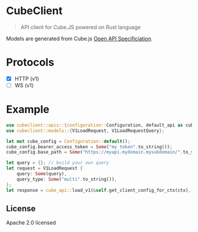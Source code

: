 # CubeClient

> API client for Cube.JS powered on Rust language

Models are generated from Cube.js [Open API Specificiation](https://github.com/cube-js/cube.js/blob/master/packages/cubejs-api-gateway/openspec.yml).

# Protocols

- [X] HTTP (v1)
- [ ] WS (v1)

# Example

```rust
use cubeclient::apis::{configuration::Configuration, default_api as cube_api};
use cubeclient::models::{V1LoadRequest, V1LoadRequestQuery};

let mut cube_config = Configuration::default();
cube_config.bearer_access_token = Some("my token".to_string());
cube_config.base_path = Some("https://myapi.mydomain.mysubdomain/".to_string());

let query = {}; // build your own query
let request = V1LoadRequest {
    query: Some(query),
    query_type: Some("multi".to_string()),
};
let response = cube_api::load_v1(&self.get_client_config_for_ctx(ctx), Some(request)).await?;
```

## License

Apache 2.0 licensed
